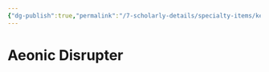 ```yaml
---
{"dg-publish":true,"permalink":"/7-scholarly-details/specialty-items/key-items/artifacts/aeonic-disrupter/","noteIcon":""}
---
```


# Aeonic Disrupter

